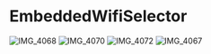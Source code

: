 # EmbeddedWifiSelector
![IMG_4068](https://user-images.githubusercontent.com/70251239/232884817-84487a6f-70a5-45c5-9267-0b0755ae3b2b.jpg)
![IMG_4070](https://user-images.githubusercontent.com/70251239/232884829-f2866435-a667-4889-bf53-58311e0274cd.jpg)
![IMG_4072](https://user-images.githubusercontent.com/70251239/232884834-fed04211-1830-4870-94c7-4d43534ee6d9.jpg)
![IMG_4067](https://user-images.githubusercontent.com/70251239/232884839-e7971e12-ba94-4e0e-9814-840bca8e4e0a.jpg)

